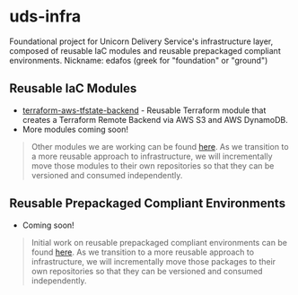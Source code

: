 # uds-infra
Foundational project for Unicorn Delivery Service's infrastructure layer, composed of reusable IaC modules and reusable prepackaged compliant environments. Nickname: edafos (greek for "foundation" or "ground")

## Reusable IaC Modules

* [terraform-aws-tfstate-backend](https://github.com/defenseunicorns/terraform-aws-tfstate-backend) - Reusable Terraform module that creates a Terraform Remote Backend via AWS S3 and AWS DynamoDB.
* More modules coming soon!

> Other modules we are working can be found [here](https://github.com/defenseunicorns/iac/tree/main/modules). As we transition to a more reusable approach to infrastructure, we will incrementally move those modules to their own repositories so that they can be versioned and consumed independently.


## Reusable Prepackaged Compliant Environments

* Coming soon!

> Initial work on reusable prepackaged compliant environments can be found [here](https://github.com/defenseunicorns/iac/tree/main/examples/zarf-complete-example). As we transition to a more reusable approach to infrastructure, we will incrementally move those packages to their own repositories so that they can be versioned and consumed independently.
